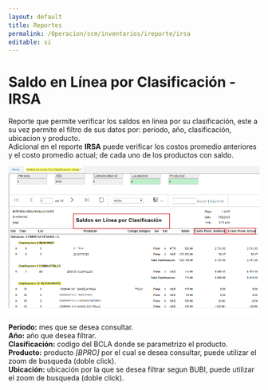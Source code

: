 ```yaml
---
layout: default
title: Reportes
permalink: /Operacion/scm/inventarios/ireporte/irsa
editable: si
---
```


# Saldo en Línea por Clasificación - IRSA

Reporte que permite verificar los saldos en linea por su clasificación, este a su vez permite el filtro de sus datos por: periodo, año, clasificación, ubicacion y producto.  
Adicional en el reporte **IRSA** puede verificar los costos promedio anteriores y el costo promedio actual; de cada uno de los productos con saldo.

![](irsa2.png)

**Periodo:** mes que se desea consultar.  
**Año:** año que desea filtrar.  
**Clasificación:** codigo del BCLA donde se parametrizo el producto.  
**Producto:** producto *[BPRO]* por el cual se desea consultar, puede utilizar el zoom de busqueda (doble click).  
**Ubicación:** ubicación por la que se desea filtrar segun BUBI, puede utilizar el zoom de busqueda (doble click).  


